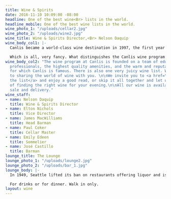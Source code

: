 ```yaml
---
title: Wine & Spirits
date: 2016-11-10 10:09:00 -08:00
headline: One of the best wine<Br> lists in the world.
headline_mobile: One of the best wine lists in the world.
wine_photo_1: "/uploads/cellar2.jpg"
wine_photo_2: "/uploads/wine2.jpg"
wine_title: Wine & Spirits Director,<Br> Nelson Daquip
wine_body_col1: |-
  Canlis became a world-class wine destination in 1997, the first year of its twenty-one consecutive Wine Spectator Magazine Grand Awards. The restaurant is one of a handful in the world to be trusted with the honor for that length of time. Since then, it has helped train four Master Sommeliers and nine advanced sommeliers. We’ve produced wines with Alois Kracher, Buty, Jean Milan, Hirsch, and Guiborat & Fils. We’ve routinely played hosts to the best winemakers and wineries in the world, like Château Latour, Grace Family, Penfolds, Cayuse, Piero Antinori, Angelo Gaja and Maria López de Heredia.

  Which is all, very fancy. What distinguishes the Canlis wine program and the sommeliers who run it is their singular ability to relate to other people, particularly those who just like to enjoy a bottle with dinner, and then move on.
wine_body_col2: "The wine program at Canlis is founded on a team of educated wine
  professionals, the highest quality amenities, and the warm and reputable service
  for which Canlis is famous. There is also one very juicy wine list. We look forward
  to sharing the world of wine with you. \n\nWe invite you to <a href=\"/uploads/Canlis%20Grand%20Award%20XIII%20Wine%20List%201.24.19%20.pdf\">download
  the list</a> and enjoy a good read, or skip it all together and let us do the work
  of finding the right wine for your evening.\n\nAll our wine is available for retail
  sale and delivery."
wine_staff:
- name: Nelson Daquip
  title: Wine & Spirits Director
- name: Elton Nichols
  title: Vice Director
- name: James MacWilliams
  title: Head Barman
- name: Paul Coker
  title: Cellar Master
- name: Emily Edeen
  title: Sommelier
- name: José Castillo
  title: Barman
lounge_title: The Lounge
lounge_photo_1: "/uploads/lounge2.jpg"
lounge_photo_2: "/uploads/bar_1.jpg"
lounge_body: |-
  In 1949, Seattle lifted its ban on restaurants offering liquor and issued Canlis the first license to sell.  With a live piano nightly and the best barman in town, a new era of the cocktail was born. Since then, as far as we’re concerned, it’s only gotten better.

  For drinks or for dinner. Walk in only.
layout: wine
---
```


